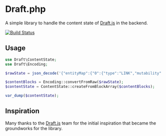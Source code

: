 # Draft.php

A simple library to handle the content state of [Draft.js](https://github.com/facebook/draft-js) in the backend.

[![Build Status](https://travis-ci.org/webstronauts/draft-php.svg?branch=master)](https://travis-ci.org/webstronauts/draft-php)

## Usage

```php
use Draft\ContentState;
use Draft\Encoding;

$rawState = json_decode('{"entityMap":{"0":{"type":"LINK","mutability":"MUTABLE","data":{"url":"/","rel":null,"title":"hi","extra":"foo"}}},"blocks":[{"key":"8r91j","text":"a","type":"unstyled","depth":0,"inlineStyleRanges":[{"offset":0,"length":1,"style":"ITALIC"}],"entityRanges":[{"offset":0,"length":1,"key":0}]}]}', true);

$contentBlocks = Encoding::convertFromRaw($rawState);
$contentState = ContentState::createFromBlockArray($contentBlocks);

var_dump($contentState);
```

## Inspiration

Many thanks to the [Draft.js](https://github.com/facebook/draft-js) team for the initial inspiration that became the groundworks for the library.